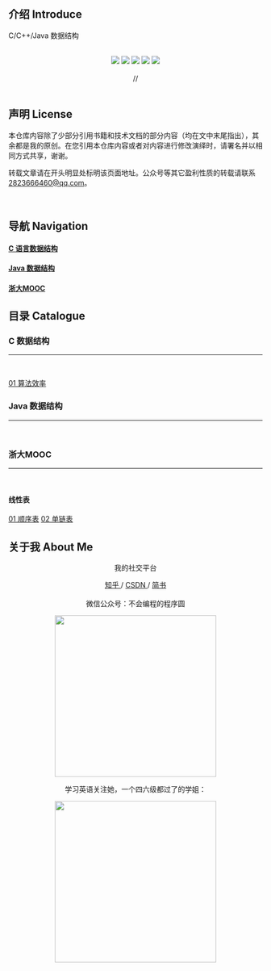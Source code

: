 ## 介绍  Introduce

C/C++/Java 数据结构



<br>

<div align="center">
    <a href="#"> <img src="https://img.shields.io/badge/language-C-orange"></a>
    <a href="#"> <img src="https://img.shields.io/badge/language-C++-purple"></a>
    <a href="#"> <img src="https://img.shields.io/badge/language-Java-green"></a>
    <a href="#weixin"> <img src="https://img.shields.io/badge/QQ%E7%BE%A4%E5%8F%B7-1040522517-blue"></a>
    <a href="#weixin"> <img src="https://img.shields.io/badge/%E5%BE%AE%E4%BF%A1%E5%85%AC%E4%BC%97%E5%8F%B7-%E4%B8%8D%E4%BC%9A%E7%BC%96%E7%A8%8B%E7%9A%84%E7%A8%8B%E5%BA%8F%E5%9C%86-blue"></a>
</div>

<br>

<div align="center">
    //<img src="" width="">
</div>

<br>

## 声明  License

本仓库内容除了少部分引用书籍和技术文档的部分内容（均在文中末尾指出），其余都是我的原创。在您引用本仓库内容或者对内容进行修改演绎时，请署名并以相同方式共享，谢谢。

转载文章请在开头明显处标明该页面地址。公众号等其它盈利性质的转载请联系 2823666460@qq.com。

<br>

<div>
	
## 导航 Navigation 
#### <a href="#dsc">C 语言数据结构</a>
#### <a href="#dsjava">Java 数据结构</a>
#### <a href="#dsmooc">浙大MOOC</a>

	
</div>



<div>

## 目录 Catalogue

<div id="dsc">

### C 数据结构
***
<br>

 <a href="http://mp.weixin.qq.com/s?__biz=MzAxMDQwMzU4Mg==&mid=2247484091&idx=1&sn=f06355cc902e3c648fbef2b1d8fd75c1&chksm=9b51a92aac26203cd4eec1641821092eebeb1f52f1d55e2e558684836090c975222fbbe7dc2f&scene=21#wechat_redirect">01 算法效率</a>
<a href=""></a>

</div>


<div id="dsjava">

### Java 数据结构
***

<br>

<a href=""></a>


</div>

<div id="dsmooc">

### 浙大MOOC
***
</br>

#### 线性表

<a href="https://github.com/hairrrrr/Date-Structure/tree/master/%E6%B5%99%E5%A4%A7mooc/02%20%E7%BA%BF%E6%80%A7%E7%BB%93%E6%9E%84/01%20%E7%BA%BF%E6%80%A7%E8%A1%A8-%E9%A1%BA%E5%BA%8F%E5%AD%98%E5%82%A8">01 顺序表</a>
<a href="https://github.com/hairrrrr/Date-Structure/tree/master/%E6%B5%99%E5%A4%A7mooc/02%20%E7%BA%BF%E6%80%A7%E7%BB%93%E6%9E%84/02%20%E7%BA%BF%E6%80%A7%E8%A1%A8-%E9%93%BE%E5%BC%8F%E5%AD%98%E5%82%A8">02 单链表</a>

</div>


</div>



## 关于我 About Me
<div id = "weixin" align="center">
<p>我的社交平台</p>
	<a href="https://www.zhihu.com/people/wang-ni-ma-46-25"> 知乎 </a> / <a href="https://blog.csdn.net/qq_44954010"> CSDN </a> / <a href="https://www.jianshu.com/u/30f0dcfc671c"> 简书 </a> 
	<br><br>
	微信公众号：不会编程的程序圆
    <p><img width="320px" src="https://github.com/hairrrrr/C-CrashCourse/blob/master/img/QR%20Code/1.png"></img></p>
    学习英语关注她，一个四六级都过了的学姐：
    <p><img width="320px" src="https://github.com/hairrrrr/C-CrashCourse/blob/master/img/QR%20Code/0.jpg"></img></p>
   
</div>